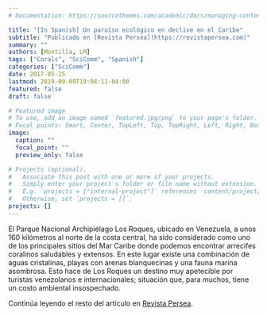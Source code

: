 ```yaml
---
# Documentation: https://sourcethemes.com/academic/docs/managing-content/

title: "[In Spanish] Un paraíso ecológico en declive en el Caribe"
subtitle: "Publicado en [Revista Persea](https://revistapersea.com)"
summary: ""
authors: [Montilla, LM]
tags: ["Corals", "SciComm", "Spanish"]
categories: ["SciComm"]
date: 2017-05-25
lastmod: 2019-09-09T19:08:11-04:00
featured: false
draft: false

# Featured image
# To use, add an image named `featured.jpg/png` to your page's folder.
# Focal points: Smart, Center, TopLeft, Top, TopRight, Left, Right, BottomLeft, Bottom, BottomRight.
image:
  caption: ""
  focal_point: ""
  preview_only: false

# Projects (optional).
#   Associate this post with one or more of your projects.
#   Simply enter your project's folder or file name without extension.
#   E.g. `projects = ["internal-project"]` references `content/project/deep-learning/index.md`.
#   Otherwise, set `projects = []`.
projects: []
---
```

El Parque Nacional Archipiélago Los Roques, ubicado en Venezuela, a unos 160 kilómetros al norte de la costa central, ha sido considerado como uno de los principales sitios del Mar Caribe donde podemos encontrar arrecifes coralinos saludables y extensos. En este lugar existe una combinación de aguas cristalinas, playas con arenas blanquecinas y una fauna marina asombrosa. Esto hace de Los Roques un destino muy apetecible por turistas venezolanos e internacionales; situación que, para muchos, tiene un costo ambiental insospechado.

Continúa leyendo el resto del artículo en [Revista Persea](https://revistapersea.com/ambiente-1/un-paraso-ecolgico-en-declive-en-el-caribe/).